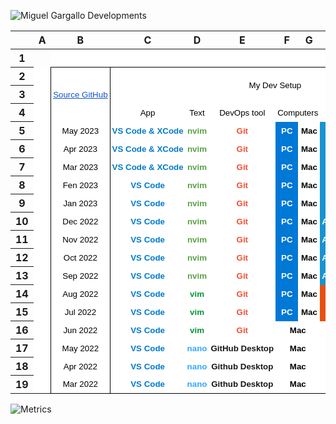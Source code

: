 ![Miguel Gargallo Developments](https://user-images.githubusercontent.com/5947268/235550300-0a9ce972-0cb8-4bc7-b63a-2560c1c329ea.png)
<meta http-equiv="Content-Type" content="text/html; charset=utf-8"><link type="text/css" rel="stylesheet" href="resources/sheet.css" >
<style type="text/css">.ritz .waffle a { color: inherit; }.ritz .waffle .s13{background-color:#0078d6;text-align:center;font-weight:bold;color:#ffffff;font-family:'docs-Montserrat',Arial;font-size:10pt;vertical-align:middle;white-space:nowrap;direction:ltr;padding:2px 3px 2px 3px;}.ritz .waffle .s3{border-right:1px SOLID #000000;background-color:#ffffff;}.ritz .waffle .s27{background-color:#3178c6;text-align:center;font-weight:bold;color:#ffffff;font-family:'docs-Montserrat',Arial;font-size:10pt;vertical-align:middle;white-space:nowrap;direction:ltr;padding:2px 3px 2px 3px;}.ritz .waffle .s17{background-color:#e9500e;text-align:center;font-weight:bold;color:#ffffff;font-family:'docs-Montserrat',Arial;font-size:10pt;vertical-align:middle;white-space:nowrap;direction:ltr;padding:2px 3px 2px 3px;}.ritz .waffle .s29{background-color:#000000;text-align:center;font-weight:bold;color:#ffffff;font-family:'docs-Montserrat',Arial;font-size:10pt;vertical-align:middle;white-space:nowrap;direction:ltr;padding:2px 3px 2px 3px;}.ritz .waffle .s73{border-bottom:1px SOLID #000000;background-color:#e9500e;text-align:center;font-weight:bold;color:#ffffff;font-family:'docs-Montserrat',Arial;font-size:10pt;vertical-align:middle;white-space:nowrap;direction:ltr;padding:2px 3px 2px 3px;}.ritz .waffle .s37{background-color:#ff3e00;text-align:center;font-weight:bold;color:#ffffff;font-family:'docs-Montserrat',Arial;font-size:10pt;vertical-align:bottom;white-space:nowrap;direction:ltr;padding:2px 3px 2px 3px;}.ritz .waffle .s58{background-color:#ffcdd9;text-align:center;font-weight:bold;color:#000000;font-family:'docs-Montserrat',Arial;font-size:10pt;vertical-align:middle;white-space:nowrap;direction:ltr;padding:2px 3px 2px 3px;}.ritz .waffle .s11{background-color:#ffffff;text-align:center;font-weight:bold;color:#57a143;font-family:'docs-Montserrat',Arial;font-size:10pt;vertical-align:middle;white-space:nowrap;direction:ltr;padding:2px 3px 2px 3px;}.ritz .waffle .s8{background-color:#ffffff;text-align:center;color:#000000;font-family:'docs-Montserrat',Arial;font-size:10pt;vertical-align:middle;white-space:nowrap;direction:ltr;padding:2px 3px 2px 3px;}.ritz .waffle .s50{border-right:1px SOLID #000000;background-color:#e66e00;text-align:center;font-weight:bold;color:#ffffff;font-family:'docs-Montserrat',Arial;font-size:10pt;vertical-align:middle;white-space:nowrap;direction:ltr;padding:2px 3px 2px 3px;}.ritz .waffle .s71{border-bottom:1px SOLID #000000;background-color:#ffffff;text-align:center;font-weight:bold;color:#000000;font-family:'docs-Montserrat',Arial;font-size:10pt;vertical-align:middle;white-space:nowrap;direction:ltr;padding:2px 3px 2px 3px;}.ritz .waffle .s59{background-color:#61dafb;text-align:center;font-weight:bold;color:#000000;font-family:'docs-Montserrat',Arial;font-size:10pt;vertical-align:middle;white-space:nowrap;direction:ltr;padding:2px 3px 2px 3px;}.ritz .waffle .s14{background-color:#ffffff;text-align:center;font-weight:bold;color:#000000;font-family:'docs-Montserrat',Arial;font-size:10pt;vertical-align:middle;white-space:nowrap;direction:ltr;padding:2px 3px 2px 3px;}.ritz .waffle .s74{border-bottom:1px SOLID #000000;border-right:1px SOLID #000000;background-color:#269539;text-align:center;font-weight:bold;color:#ffffff;font-family:'docs-Montserrat',Arial;font-size:10pt;vertical-align:middle;white-space:nowrap;direction:ltr;padding:2px 3px 2px 3px;}.ritz .waffle .s84{border-bottom:1px SOLID #000000;background-color:#61dafb;text-align:center;font-weight:bold;color:#000000;font-family:'docs-Montserrat',Arial;font-size:10pt;vertical-align:middle;white-space:nowrap;direction:ltr;padding:2px 3px 2px 3px;}.ritz .waffle .s12{background-color:#ffffff;text-align:center;font-weight:bold;color:#f05032;font-family:'docs-Montserrat',Arial;font-size:10pt;vertical-align:middle;white-space:nowrap;direction:ltr;padding:2px 3px 2px 3px;}.ritz .waffle .s2{border-bottom:1px SOLID #000000;background-color:#ffffff;text-align:center;color:#000000;font-family:'docs-Montserrat',Arial;font-size:10pt;vertical-align:bottom;white-space:nowrap;direction:ltr;padding:2px 3px 2px 3px;}.ritz .waffle .s21{background-color:#f8bf3c;text-align:center;font-weight:bold;color:#e45b2a;font-family:'docs-Montserrat',Arial;font-size:10pt;vertical-align:middle;white-space:nowrap;direction:ltr;padding:2px 3px 2px 3px;}.ritz .waffle .s48{border-right:1px SOLID #000000;background-color:#ffffff;text-align:center;font-weight:bold;color:#e66e00;font-family:'docs-Montserrat',Arial;font-size:10pt;vertical-align:middle;white-space:nowrap;direction:ltr;padding:2px 3px 2px 3px;}.ritz .waffle .s76{border-bottom:1px SOLID #000000;background-color:#f8bf3c;text-align:center;font-weight:bold;color:#e45b2a;font-family:'docs-Montserrat',Arial;font-size:10pt;vertical-align:middle;white-space:nowrap;direction:ltr;padding:2px 3px 2px 3px;}.ritz .waffle .s24{background-color:#cf1212;text-align:center;font-weight:bold;color:#ffffff;font-family:'docs-Montserrat',Arial;font-size:10pt;vertical-align:middle;white-space:nowrap;direction:ltr;padding:2px 3px 2px 3px;}.ritz .waffle .s28{border-right:1px SOLID #000000;background-color:#38b2ac;text-align:center;font-weight:bold;color:#ffffff;font-family:'docs-Montserrat',Arial;font-size:10pt;vertical-align:middle;white-space:nowrap;direction:ltr;padding:2px 3px 2px 3px;}.ritz .waffle .s55{background-color:#f335b0;text-align:center;font-weight:bold;color:#ffffff;font-family:'docs-Montserrat',Arial;font-size:10pt;vertical-align:middle;white-space:nowrap;direction:ltr;padding:2px 3px 2px 3px;}.ritz .waffle .s54{background-color:#a82ffe;text-align:center;font-weight:bold;color:#ffffff;font-family:'docs-Montserrat',Arial;font-size:10pt;vertical-align:middle;white-space:nowrap;direction:ltr;padding:2px 3px 2px 3px;}.ritz .waffle .s16{border-right:1px SOLID #000000;background-color:#ffffff;text-align:center;font-weight:bold;color:#000000;font-family:'docs-Montserrat',Arial;font-size:10pt;vertical-align:middle;white-space:nowrap;direction:ltr;padding:2px 3px 2px 3px;}.ritz .waffle .s79{border-bottom:1px SOLID #000000;background-color:#cf1212;text-align:center;font-weight:bold;color:#ffffff;font-family:'docs-Montserrat',Arial;font-size:10pt;vertical-align:middle;white-space:nowrap;direction:ltr;padding:2px 3px 2px 3px;}.ritz .waffle .s44{background-color:#24c1d4;text-align:center;font-weight:bold;color:#fce5cd;font-family:'docs-Montserrat',Arial;font-size:10pt;vertical-align:middle;white-space:nowrap;direction:ltr;padding:2px 3px 2px 3px;}.ritz .waffle .s56{background-color:#ffffff;text-align:center;font-weight:bold;color:#019733;font-family:'docs-Montserrat',Arial;font-size:10pt;vertical-align:middle;white-space:nowrap;direction:ltr;padding:2px 3px 2px 3px;}.ritz .waffle .s52{background-color:#202530;text-align:center;font-weight:bold;color:#ffffff;font-family:'docs-Montserrat',Arial;font-size:10pt;vertical-align:middle;white-space:nowrap;direction:ltr;padding:2px 3px 2px 3px;}.ritz .waffle .s35{background-color:#000000;text-align:center;font-weight:bold;color:#b694f9;font-family:'docs-Montserrat',Arial;font-size:10pt;vertical-align:middle;white-space:nowrap;direction:ltr;padding:2px 3px 2px 3px;}.ritz .waffle .s30{background-color:#ff3e00;text-align:center;font-weight:bold;color:#ffffff;font-family:'docs-Montserrat',Arial;font-size:10pt;vertical-align:middle;white-space:nowrap;direction:ltr;padding:2px 3px 2px 3px;}.ritz .waffle .s88{border-bottom:1px SOLID #000000;background-color:#ff9900;text-align:center;font-weight:bold;color:#232f3e;font-family:'docs-Montserrat',Arial;font-size:10pt;vertical-align:middle;white-space:nowrap;direction:ltr;padding:2px 3px 2px 3px;}.ritz .waffle .s43{background-color:#ff9900;text-align:center;font-weight:bold;color:#232f3e;font-family:'docs-Montserrat',Arial;font-size:10pt;vertical-align:middle;white-space:nowrap;direction:ltr;padding:2px 3px 2px 3px;}.ritz .waffle .s68{border-bottom:1px SOLID #000000;background-color:#ffffff;text-align:center;font-weight:bold;color:#007acc;font-family:'docs-Montserrat',Arial;font-size:10pt;vertical-align:middle;white-space:nowrap;direction:ltr;padding:2px 3px 2px 3px;}.ritz .waffle .s10{background-color:#ffffff;text-align:center;font-weight:bold;color:#007acc;font-family:'docs-Montserrat',Arial;font-size:10pt;vertical-align:middle;white-space:nowrap;direction:ltr;padding:2px 3px 2px 3px;}.ritz .waffle .s31{background-color:#00add8;text-align:center;font-weight:bold;color:#ffffff;font-family:'docs-Montserrat',Arial;font-size:10pt;vertical-align:middle;white-space:nowrap;direction:ltr;padding:2px 3px 2px 3px;}.ritz .waffle .s20{background-color:#f7f7f7;text-align:center;font-weight:bold;color:#000000;font-family:'docs-Montserrat',Arial;font-size:10pt;vertical-align:middle;white-space:nowrap;direction:ltr;padding:2px 3px 2px 3px;}.ritz .waffle .s78{border-bottom:1px SOLID #000000;border-right:1px SOLID #000000;background-color:#3776ab;text-align:center;font-weight:bold;color:#ffffff;font-family:'docs-Montserrat',Arial;font-size:10pt;vertical-align:middle;white-space:nowrap;direction:ltr;padding:2px 3px 2px 3px;}.ritz .waffle .s4{border-right:1px SOLID #000000;background-color:#ffffff;text-align:center;text-decoration:underline;-webkit-text-decoration-skip:none;text-decoration-skip-ink:none;color:#1155cc;font-family:'Arial';font-size:10pt;vertical-align:middle;white-space:nowrap;direction:ltr;padding:2px 3px 2px 3px;}.ritz .waffle .s39{background-color:#3776ab;text-align:center;font-weight:bold;color:#ffffff;font-family:'docs-Montserrat',Arial;font-size:10pt;vertical-align:middle;white-space:nowrap;direction:ltr;padding:2px 3px 2px 3px;}.ritz .waffle .s22{background-color:#ffffff;text-align:center;font-weight:bold;color:#e8710a;font-family:'docs-Montserrat',Arial;font-size:10pt;vertical-align:middle;white-space:nowrap;direction:ltr;padding:2px 3px 2px 3px;}.ritz .waffle .s0{border-bottom:1px SOLID #000000;background-color:#ffffff;}.ritz .waffle .s77{border-bottom:1px SOLID #000000;background-color:#ffffff;text-align:center;font-weight:bold;color:#e8710a;font-family:'docs-Montserrat',Arial;font-size:10pt;vertical-align:middle;white-space:nowrap;direction:ltr;padding:2px 3px 2px 3px;}.ritz .waffle .s53{background-color:#fff4dc;text-align:center;font-weight:bold;color:#000000;font-family:'docs-Montserrat',Arial;font-size:10pt;vertical-align:middle;white-space:nowrap;direction:ltr;padding:2px 3px 2px 3px;}.ritz .waffle .s19{background-color:#000000;text-align:center;font-weight:bold;color:#f7f7f7;font-family:'docs-Montserrat',Arial;font-size:10pt;vertical-align:middle;white-space:nowrap;direction:ltr;padding:2px 3px 2px 3px;}.ritz .waffle .s69{border-bottom:1px SOLID #000000;background-color:#ffffff;text-align:center;font-weight:bold;color:#33a8ff;font-family:'docs-Montserrat',Arial;font-size:10pt;vertical-align:middle;white-space:nowrap;direction:ltr;padding:2px 3px 2px 3px;}.ritz .waffle .s1{border-bottom:1px SOLID #000000;background-color:#ffffff;text-align:center;color:#000000;font-family:'docs-Montserrat',Arial;font-size:10pt;vertical-align:middle;white-space:nowrap;direction:ltr;padding:2px 3px 2px 3px;}.ritz .waffle .s75{border-bottom:1px SOLID #000000;background-color:#000000;text-align:center;font-weight:bold;color:#f7f7f7;font-family:'docs-Montserrat',Arial;font-size:10pt;vertical-align:middle;white-space:nowrap;direction:ltr;padding:2px 3px 2px 3px;}.ritz .waffle .s15{background-color:#1793d1;text-align:center;font-weight:bold;color:#ffffff;font-family:'docs-Montserrat',Arial;font-size:10pt;vertical-align:middle;white-space:nowrap;direction:ltr;padding:2px 3px 2px 3px;}.ritz .waffle .s23{border-right:1px SOLID #000000;background-color:#3776ab;text-align:center;font-weight:bold;color:#ffffff;font-family:'docs-Montserrat',Arial;font-size:10pt;vertical-align:middle;white-space:nowrap;direction:ltr;padding:2px 3px 2px 3px;}.ritz .waffle .s82{border-bottom:1px SOLID #000000;background-color:#885630;text-align:center;font-weight:bold;color:#ffffff;font-family:'docs-Montserrat',Arial;font-size:10pt;vertical-align:middle;white-space:nowrap;direction:ltr;padding:2px 3px 2px 3px;}.ritz .waffle .s25{background-color:#9333ea;text-align:center;font-weight:bold;color:#ffffff;font-family:'docs-Montserrat',Arial;font-size:10pt;vertical-align:middle;white-space:nowrap;direction:ltr;padding:2px 3px 2px 3px;}.ritz .waffle .s80{border-bottom:1px SOLID #000000;background-color:#f7df1e;text-align:center;font-weight:bold;color:#000000;font-family:'docs-Montserrat',Arial;font-size:10pt;vertical-align:middle;white-space:nowrap;direction:ltr;padding:2px 3px 2px 3px;}.ritz .waffle .s85{border-bottom:1px SOLID #000000;background-color:#777bb4;text-align:center;font-weight:bold;color:#ffffff;font-family:'docs-Montserrat',Arial;font-size:10pt;vertical-align:middle;white-space:nowrap;direction:ltr;padding:2px 3px 2px 3px;}.ritz .waffle .s66{background-color:#4479a1;text-align:center;font-weight:bold;color:#ffffff;font-family:'docs-Montserrat',Arial;font-size:10pt;vertical-align:middle;white-space:nowrap;direction:ltr;padding:2px 3px 2px 3px;}.ritz .waffle .s40{background-color:#f7df1e;text-align:center;font-weight:bold;color:#000000;font-family:'docs-Montserrat',Arial;font-size:10pt;vertical-align:middle;white-space:nowrap;direction:ltr;padding:2px 3px 2px 3px;}.ritz .waffle .s63{background-color:#885630;text-align:center;font-weight:bold;color:#ffffff;font-family:'docs-Montserrat',Arial;font-size:10pt;vertical-align:middle;white-space:nowrap;direction:ltr;padding:2px 3px 2px 3px;}.ritz .waffle .s46{background-color:#dba383;text-align:center;font-weight:bold;color:#ffffff;font-family:'docs-Montserrat',Arial;font-size:10pt;vertical-align:middle;white-space:nowrap;direction:ltr;padding:2px 3px 2px 3px;}.ritz .waffle .s65{background-color:#777bb4;text-align:center;font-weight:bold;color:#ffffff;font-family:'docs-Montserrat',Arial;font-size:10pt;vertical-align:middle;white-space:nowrap;direction:ltr;padding:2px 3px 2px 3px;}.ritz .waffle .s5{border-right:1px SOLID #000000;background-color:#ffffff;text-align:center;color:#000000;font-family:'docs-Montserrat',Arial;font-size:10pt;vertical-align:middle;white-space:nowrap;direction:ltr;padding:2px 3px 2px 3px;}.ritz .waffle .s62{background-color:#e34f26;text-align:center;font-weight:bold;color:#ffffff;font-family:'docs-Montserrat',Arial;font-size:10pt;vertical-align:middle;white-space:nowrap;direction:ltr;padding:2px 3px 2px 3px;}.ritz .waffle .s38{border-right:1px SOLID #000000;background-color:#d22128;text-align:center;font-weight:bold;color:#ffffff;font-family:'docs-Montserrat',Arial;font-size:10pt;vertical-align:middle;white-space:nowrap;direction:ltr;padding:2px 3px 2px 3px;}.ritz .waffle .s64{background-color:#f3f3f3;text-align:center;font-weight:bold;color:#000000;font-family:'docs-Montserrat',Arial;font-size:10pt;vertical-align:middle;white-space:nowrap;direction:ltr;padding:2px 3px 2px 3px;}.ritz .waffle .s83{border-bottom:1px SOLID #000000;background-color:#f3f3f3;text-align:center;font-weight:bold;color:#000000;font-family:'docs-Montserrat',Arial;font-size:10pt;vertical-align:middle;white-space:nowrap;direction:ltr;padding:2px 3px 2px 3px;}.ritz .waffle .s61{background-color:#ffffff;text-align:center;font-weight:bold;color:#181717;font-family:'docs-Montserrat',Arial;font-size:10pt;vertical-align:middle;white-space:nowrap;direction:ltr;padding:2px 3px 2px 3px;}.ritz .waffle .s70{border-bottom:1px SOLID #000000;background-color:#ffffff;text-align:center;font-weight:bold;color:#181717;font-family:'docs-Montserrat',Arial;font-size:10pt;vertical-align:middle;white-space:nowrap;direction:ltr;padding:2px 3px 2px 3px;}.ritz .waffle .s72{border-bottom:1px SOLID #000000;border-right:1px SOLID #000000;background-color:#ffffff;text-align:center;font-weight:bold;color:#000000;font-family:'docs-Montserrat',Arial;font-size:10pt;vertical-align:middle;white-space:nowrap;direction:ltr;padding:2px 3px 2px 3px;}.ritz .waffle .s89{border-bottom:1px SOLID #000000;border-right:1px SOLID #000000;background-color:#ffffff;text-align:center;font-weight:bold;color:#2596be;font-family:'docs-Montserrat',Arial;font-size:10pt;vertical-align:middle;white-space:nowrap;direction:ltr;padding:2px 3px 2px 3px;}.ritz .waffle .s6{border-bottom:1px SOLID #000000;border-right:1px SOLID #000000;background-color:#ffffff;text-align:center;color:#000000;font-family:'docs-Montserrat',Arial;font-size:10pt;vertical-align:middle;white-space:nowrap;direction:ltr;padding:2px 3px 2px 3px;}.ritz .waffle .s9{border-right:1px SOLID #000000;background-color:#ffffff;text-align:left;color:#000000;font-family:'docs-Montserrat',Arial;font-size:10pt;vertical-align:bottom;white-space:nowrap;direction:ltr;padding:2px 3px 2px 3px;}.ritz .waffle .s36{background-color:#000000;text-align:center;font-weight:bold;color:#ffffff;font-family:'docs-Montserrat',Arial;font-size:10pt;vertical-align:bottom;white-space:nowrap;direction:ltr;padding:2px 3px 2px 3px;}.ritz .waffle .s49{border-right:1px SOLID #000000;background-color:#ffffff;text-align:center;font-weight:bold;color:#1572b6;font-family:'docs-Montserrat',Arial;font-size:10pt;vertical-align:middle;white-space:nowrap;direction:ltr;padding:2px 3px 2px 3px;}.ritz .waffle .s18{border-right:1px SOLID #000000;background-color:#2496ed;text-align:center;font-weight:bold;color:#ffffff;font-family:'docs-Montserrat',Arial;font-size:10pt;vertical-align:middle;white-space:nowrap;direction:ltr;padding:2px 3px 2px 3px;}.ritz .waffle .s45{background-color:#646cff;text-align:center;font-weight:bold;color:#ffffff;font-family:'docs-Montserrat',Arial;font-size:10pt;vertical-align:middle;white-space:nowrap;direction:ltr;padding:2px 3px 2px 3px;}.ritz .waffle .s57{border-right:1px SOLID #000000;background-color:#269539;text-align:center;font-weight:bold;color:#ffffff;font-family:'docs-Montserrat',Arial;font-size:10pt;vertical-align:middle;white-space:nowrap;direction:ltr;padding:2px 3px 2px 3px;}.ritz .waffle .s7{border-right:1px SOLID #000000;background-color:#ffffff;text-align:center;color:#000000;font-family:'docs-Montserrat',Arial;font-size:10pt;vertical-align:bottom;white-space:nowrap;direction:ltr;padding:2px 3px 2px 3px;}.ritz .waffle .s86{border-bottom:1px SOLID #000000;background-color:#ffffff;text-align:center;font-weight:bold;color:#1572b6;font-family:'docs-Montserrat',Arial;font-size:10pt;vertical-align:middle;white-space:nowrap;direction:ltr;padding:2px 3px 2px 3px;}.ritz .waffle .s87{border-bottom:1px SOLID #000000;background-color:#003545;text-align:center;font-weight:bold;color:#ffffff;font-family:'docs-Montserrat',Arial;font-size:10pt;vertical-align:middle;white-space:nowrap;direction:ltr;padding:2px 3px 2px 3px;}.ritz .waffle .s26{background-color:#41b883;text-align:center;font-weight:bold;color:#ffffff;font-family:'docs-Montserrat',Arial;font-size:10pt;vertical-align:bottom;white-space:nowrap;direction:ltr;padding:2px 3px 2px 3px;}.ritz .waffle .s32{background-color:#38b2ac;text-align:center;font-weight:bold;color:#ffffff;font-family:'docs-Montserrat',Arial;font-size:10pt;vertical-align:middle;white-space:nowrap;direction:ltr;padding:2px 3px 2px 3px;}.ritz .waffle .s81{border-bottom:1px SOLID #000000;border-right:1px SOLID #000000;background-color:#ffffff;text-align:center;font-weight:bold;color:#1572b6;font-family:'docs-Montserrat',Arial;font-size:10pt;vertical-align:middle;white-space:nowrap;direction:ltr;padding:2px 3px 2px 3px;}.ritz .waffle .s67{background-color:#003545;text-align:center;font-weight:bold;color:#ffffff;font-family:'docs-Montserrat',Arial;font-size:10pt;vertical-align:middle;white-space:nowrap;direction:ltr;padding:2px 3px 2px 3px;}.ritz .waffle .s34{background-color:#d5f3fe;text-align:center;font-weight:bold;color:#000000;font-family:'docs-Montserrat',Arial;font-size:10pt;vertical-align:middle;white-space:nowrap;direction:ltr;padding:2px 3px 2px 3px;}.ritz .waffle .s47{background-color:#ffffff;text-align:center;font-weight:bold;color:#1572b6;font-family:'docs-Montserrat',Arial;font-size:10pt;vertical-align:middle;white-space:nowrap;direction:ltr;padding:2px 3px 2px 3px;}.ritz .waffle .s51{background-color:#336791;text-align:center;font-weight:bold;color:#ffffff;font-family:'docs-Montserrat',Arial;font-size:10pt;vertical-align:middle;white-space:nowrap;direction:ltr;padding:2px 3px 2px 3px;}.ritz .waffle .s33{background-color:#003b57;text-align:center;font-weight:bold;color:#ffffff;font-family:'docs-Montserrat',Arial;font-size:10pt;vertical-align:middle;white-space:nowrap;direction:ltr;padding:2px 3px 2px 3px;}.ritz .waffle .s60{background-color:#ffffff;text-align:center;font-weight:bold;color:#33a8ff;font-family:'docs-Montserrat',Arial;font-size:10pt;vertical-align:middle;white-space:nowrap;direction:ltr;padding:2px 3px 2px 3px;}.ritz .waffle .s41{background-color:#dea584;text-align:center;font-weight:bold;color:#000000;font-family:'docs-Montserrat',Arial;font-size:10pt;vertical-align:middle;white-space:nowrap;direction:ltr;padding:2px 3px 2px 3px;}.ritz .waffle .s42{background-color:#ffd966;text-align:center;font-weight:bold;color:#000000;font-family:'docs-Montserrat',Arial;font-size:10pt;vertical-align:middle;white-space:nowrap;direction:ltr;padding:2px 3px 2px 3px;}</style><div class="ritz grid-container" dir="ltr"><table class="waffle" cellspacing="0" cellpadding="0"><thead><tr><th class="row-header freezebar-origin-ltr"></th><th id="0C0" style="width:74px;" class="column-headers-background">A</th><th id="0C1" style="width:78px;" class="column-headers-background">B</th><th id="0C2" style="width:127px;" class="column-headers-background">C</th><th id="0C3" style="width:42px;" class="column-headers-background">D</th><th id="0C4" style="width:119px;" class="column-headers-background">E</th><th id="0C5" style="width:82px;" class="column-headers-background">F</th><th id="0C6" style="width:36px;" class="column-headers-background">G</th><th id="0C7" style="width:138px;" class="column-headers-background">H</th><th id="0C8" style="width:73px;" class="column-headers-background">I</th><th id="0C9" style="width:57px;" class="column-headers-background">J</th><th id="0C10" style="width:193px;" class="column-headers-background">K</th><th id="0C11" style="width:60px;" class="column-headers-background">L</th><th id="0C12" style="width:402px;" class="column-headers-background">M</th><th id="0C13" style="width:139px;" class="column-headers-background">N</th><th id="0C14" style="width:61px;" class="column-headers-background">O</th><th id="0C15" style="width:61px;" class="column-headers-background">P</th><th id="0C16" style="width:84px;" class="column-headers-background">Q</th><th id="0C17" style="width:142px;" class="column-headers-background">R</th><th id="0C18" style="width:100px;" class="column-headers-background">S</th><th id="0C19" style="width:75px;" class="column-headers-background">T</th><th id="0C20" style="width:69px;" class="column-headers-background">U</th><th id="0C21" style="width:109px;" class="column-headers-background">V</th><th id="0C22" style="width:56px;" class="column-headers-background">W</th><th id="0C23" style="width:75px;" class="column-headers-background">X</th><th id="0C24" style="width:23px;" class="column-headers-background">Y</th><th id="0C25" style="width:93px;" class="column-headers-background">Z</th><th id="0C26" style="width:34px;" class="column-headers-background">AA</th><th id="0C27" style="width:78px;" class="column-headers-background">AB</th><th id="0C28" style="width:51px;" class="column-headers-background">AC</th><th id="0C29" style="width:39px;" class="column-headers-background">AD</th><th id="0C30" style="width:103px;" class="column-headers-background">AE</th><th id="0C31" style="width:50px;" class="column-headers-background">AF</th><th id="0C32" style="width:50px;" class="column-headers-background">AG</th><th id="0C33" style="width:109px;" class="column-headers-background">AH</th><th id="0C34" style="width:42px;" class="column-headers-background">AI</th><th id="0C35" style="width:35px;" class="column-headers-background">AJ</th><th id="0C36" style="width:75px;" class="column-headers-background">AK</th><th id="0C37" style="width:24px;" class="column-headers-background">AL</th><th id="0C38" style="width:37px;" class="column-headers-background">AM</th><th id="0C39" style="width:26px;" class="column-headers-background">AN</th><th id="0C40" style="width:93px;" class="column-headers-background">AO</th><th id="0C41" style="width:111px;" class="column-headers-background">AP</th><th id="0C42" style="width:101px;" class="column-headers-background">AQ</th><th id="0C43" style="width:50px;" class="column-headers-background">AR</th><th id="0C44" style="width:151px;" class="column-headers-background">AS</th></tr></thead><tbody><tr style="height: 20px"><th id="0R0" style="height: 20px;" class="row-headers-background"><div class="row-header-wrapper" style="line-height: 20px">1</div></th><td></td><td class="s0"></td><td class="s1" dir="ltr"></td><td class="s1" dir="ltr"></td><td class="s1" dir="ltr"></td><td class="s1" dir="ltr"></td><td class="s1" dir="ltr"></td><td class="s1" dir="ltr"></td><td class="s1" dir="ltr"></td><td class="s1" dir="ltr"></td><td class="s0"></td><td class="s0"></td><td class="s2" dir="ltr"></td><td class="s2" dir="ltr"></td><td class="s2" dir="ltr"></td><td class="s2" dir="ltr"></td><td class="s2" dir="ltr"></td><td class="s2" dir="ltr"></td><td class="s2" dir="ltr"></td><td class="s2" dir="ltr"></td><td class="s2" dir="ltr"></td><td class="s2" dir="ltr"></td><td class="s2" dir="ltr"></td><td class="s2" dir="ltr"></td><td class="s2" dir="ltr"></td><td class="s2" dir="ltr"></td><td class="s2" dir="ltr"></td><td class="s0"></td><td class="s0"></td><td class="s0"></td><td class="s0"></td><td class="s0"></td><td class="s0"></td><td class="s0"></td><td class="s0"></td><td class="s0"></td><td class="s0"></td><td class="s0"></td><td class="s0"></td><td class="s0"></td><td class="s0"></td><td class="s0"></td><td class="s0"></td><td class="s0"></td><td class="s0"></td></tr><tr style="height: 20px"><th id="0R1" style="height: 20px;" class="row-headers-background"><div class="row-header-wrapper" style="line-height: 20px">2</div></th><td class="s3"></td><td class="s4" dir="ltr" rowspan="3"><a target="_blank" href="https://github.com/miguelgargallo">Source GitHub</a></td><td class="s5" dir="ltr" colspan="8" rowspan="2">My Dev Setup</td><td class="s6" dir="ltr" colspan="35">Cloud Setup Infraestructure</td></tr><tr style="height: 20px"><th id="0R2" style="height: 20px;" class="row-headers-background"><div class="row-header-wrapper" style="line-height: 20px">3</div></th><td class="s7" dir="ltr"></td><td class="s5" dir="ltr" colspan="2">Servers Specs</td><td class="s5" dir="ltr" colspan="8">Artificial Intelligence, Machine Learning and Deep Learning</td><td class="s5" dir="ltr" colspan="7">Frontend</td><td class="s5" dir="ltr" colspan="18">Backend</td></tr><tr style="height: 20px"><th id="0R3" style="height: 20px;" class="row-headers-background"><div class="row-header-wrapper" style="line-height: 20px">4</div></th><td class="s7" dir="ltr"></td><td class="s8" dir="ltr">App</td><td class="s8" dir="ltr">Text</td><td class="s8" dir="ltr">DevOps tool</td><td class="s8" dir="ltr" colspan="2">Computers</td><td class="s5" dir="ltr" colspan="3">Computer OS</td><td class="s8" dir="ltr">Server OS</td><td class="s5" dir="ltr">Service</td><td class="s8" dir="ltr" colspan="4">Models</td><td class="s8" dir="ltr">Platform</td><td class="s8" dir="ltr" colspan="2">Software</td><td class="s5" dir="ltr">Language</td><td class="s8" dir="ltr">Repos</td><td class="s8" dir="ltr">Framework</td><td class="s8" dir="ltr"></td><td class="s8" dir="ltr" colspan="2">Language</td><td class="s5" dir="ltr" colspan="2">Style</td><td class="s8" dir="ltr" colspan="3">Repos</td><td class="s8" dir="ltr" colspan="3">Server</td><td class="s8" dir="ltr" colspan="3">Framework</td><td class="s8" dir="ltr" colspan="4">Language</td><td class="s8" dir="ltr">Style</td><td class="s8" dir="ltr">Database</td><td class="s8" dir="ltr">DB Lens</td><td class="s8" dir="ltr">Server</td><td class="s5" dir="ltr">Other DevOps tool</td></tr><tr style="height: 20px"><th id="0R4" style="height: 20px;" class="row-headers-background"><div class="row-header-wrapper" style="line-height: 20px">5</div></th><td class="s9" dir="ltr"></td><td class="s5" dir="ltr">May 2023</td><td class="s10" dir="ltr">VS Code &amp; XCode</td><td class="s11" dir="ltr">nvim</td><td class="s12" dir="ltr">Git</td><td class="s13" dir="ltr">PC</td><td class="s14" dir="ltr">Mac</td><td class="s15" dir="ltr" colspan="2">Windows</td><td class="s16" dir="ltr">macOS</td><td class="s17" dir="ltr">Ubuntu 22.04.1 LTS</td><td class="s18" dir="ltr">Docker</td><td class="s19" dir="ltr">GPT-4 + API</td><td class="s14" dir="ltr">Stable Diffusion 2.1</td><td class="s20" dir="ltr">Vicuna</td><td class="s20" dir="ltr">Pylar AI</td><td class="s21" dir="ltr">Tensorflow</td><td class="s22" dir="ltr" colspan="2">Google Colab</td><td class="s23" dir="ltr">Python</td><td class="s24" dir="ltr">npm</td><td class="s25" dir="ltr">Astro 2.2.3</td><td class="s26">NuxtJS</td><td class="s27" dir="ltr" colspan="2">TS</td><td class="s28" dir="ltr" colspan="2">TailwindCSS</td><td class="s24" dir="ltr" colspan="3">npm</td><td class="s29" dir="ltr" colspan="3">Vercel</td><td class="s30" dir="ltr" colspan="3">Svelte</td><td class="s27" dir="ltr" colspan="3">TS</td><td class="s31" dir="ltr">Go</td><td class="s32" dir="ltr">TailwindCSS</td><td class="s33" dir="ltr">SQLite</td><td class="s14" dir="ltr">PocketBase</td><td class="s34" dir="ltr">Pencil</td><td class="s35" dir="ltr">Pencil Edge</td></tr><tr style="height: 20px"><th id="0R5" style="height: 20px;" class="row-headers-background"><div class="row-header-wrapper" style="line-height: 20px">6</div></th><td class="s9" dir="ltr"></td><td class="s5" dir="ltr">Apr 2023</td><td class="s10" dir="ltr">VS Code &amp; XCode</td><td class="s11" dir="ltr">nvim</td><td class="s12" dir="ltr">Git</td><td class="s13" dir="ltr">PC</td><td class="s14" dir="ltr">Mac</td><td class="s15" dir="ltr" colspan="2">Windows</td><td class="s16" dir="ltr">macOS</td><td class="s17" dir="ltr">Ubuntu 22.04.1 LTS</td><td class="s18" dir="ltr">Docker</td><td class="s19" dir="ltr">GPT-4 + API</td><td class="s14" dir="ltr">Stable Diffusion 2.1</td><td class="s20" dir="ltr">LlaMa</td><td class="s20" dir="ltr">Pylar AI</td><td class="s21" dir="ltr">Tensorflow</td><td class="s22" dir="ltr" colspan="2">Google Colab</td><td class="s23" dir="ltr">Python</td><td class="s24" dir="ltr">npm</td><td class="s36">NextJS</td><td class="s37">Svelte</td><td class="s27" dir="ltr" colspan="2">TS</td><td class="s28" dir="ltr" colspan="2">TailwindCSS</td><td class="s24" dir="ltr" colspan="3">npm</td><td class="s29" dir="ltr" colspan="3">Vercel</td><td class="s30" dir="ltr" colspan="3">Svelte</td><td class="s27" dir="ltr" colspan="3">TS</td><td class="s31" dir="ltr">Go</td><td class="s32" dir="ltr">TailwindCSS</td><td class="s33" dir="ltr">SQLite</td><td class="s14" dir="ltr">PocketBase</td><td class="s34" dir="ltr">Pencil</td><td class="s35" dir="ltr">Pencil Edge</td></tr><tr style="height: 20px"><th id="0R6" style="height: 20px;" class="row-headers-background"><div class="row-header-wrapper" style="line-height: 20px">7</div></th><td class="s9" dir="ltr"></td><td class="s5" dir="ltr">Mar 2023</td><td class="s10" dir="ltr">VS Code &amp; XCode</td><td class="s11" dir="ltr">nvim</td><td class="s12" dir="ltr">Git</td><td class="s13" dir="ltr">PC</td><td class="s14" dir="ltr">Mac</td><td class="s15" dir="ltr" colspan="2">Windows</td><td class="s16" dir="ltr">macOS</td><td class="s17" dir="ltr">Ubuntu 22.04.1 LTS</td><td class="s18" dir="ltr">Docker</td><td class="s19" dir="ltr">GPT-4 + API</td><td class="s14" dir="ltr">Stable Diffusion 2.1</td><td class="s20" dir="ltr" colspan="2">Pylar AI</td><td class="s21" dir="ltr">Tensorflow</td><td class="s22" dir="ltr" colspan="2">Google Colab</td><td class="s23" dir="ltr">Python</td><td class="s24" dir="ltr">npm</td><td class="s36">NextJS</td><td class="s37">Svelte</td><td class="s27" dir="ltr" colspan="2">TS</td><td class="s28" dir="ltr" colspan="2">TailwindCSS</td><td class="s24" dir="ltr" colspan="3">npm</td><td class="s29" dir="ltr" colspan="3">Vercel</td><td class="s30" dir="ltr" colspan="3">Svelte</td><td class="s27" dir="ltr" colspan="3">TS</td><td class="s31" dir="ltr">Go</td><td class="s32" dir="ltr">TailwindCSS</td><td class="s33" dir="ltr">SQLite</td><td class="s14" dir="ltr">PocketBase</td><td class="s34" dir="ltr">Pencil</td><td class="s35" dir="ltr">Pencil Edge</td></tr><tr style="height: 20px"><th id="0R7" style="height: 20px;" class="row-headers-background"><div class="row-header-wrapper" style="line-height: 20px">8</div></th><td class="s9" dir="ltr"></td><td class="s5" dir="ltr">Fen 2023</td><td class="s10" dir="ltr">VS Code</td><td class="s11" dir="ltr">nvim</td><td class="s12" dir="ltr">Git</td><td class="s13" dir="ltr">PC</td><td class="s14" dir="ltr">Mac</td><td class="s15" dir="ltr" colspan="2">Arch Linux</td><td class="s16" dir="ltr">macOS</td><td class="s15" dir="ltr">Arch Linux</td><td class="s38" dir="ltr">Apache</td><td class="s19" dir="ltr">GPT-3</td><td class="s14" dir="ltr">Stable Diffusion 2.1</td><td class="s20" dir="ltr" colspan="2">Pylar AI</td><td class="s21" dir="ltr">Tensorflow</td><td class="s39" dir="ltr">Jupyter (Notebook)</td><td class="s22" dir="ltr">Google Colab</td><td class="s23" dir="ltr">Python</td><td class="s24" dir="ltr">npm</td><td class="s25" dir="ltr" colspan="2">Astro 2.0</td><td class="s40" dir="ltr" colspan="2">JS</td><td class="s28" dir="ltr" colspan="2">TailwindCSS</td><td class="s41" dir="ltr">Cargo</td><td class="s42" dir="ltr">Crates</td><td class="s24" dir="ltr">npm</td><td class="s43" dir="ltr">AWS</td><td class="s29" dir="ltr">Vercel</td><td class="s34" dir="ltr">Pencil</td><td class="s30" dir="ltr">Svelte</td><td class="s44" dir="ltr">Tauri</td><td class="s45" dir="ltr">Vite</td><td class="s46" dir="ltr">Rust</td><td class="s27" dir="ltr">TS</td><td class="s40" dir="ltr">JS</td><td class="s31" dir="ltr">Go</td><td class="s47" dir="ltr">CSS</td><td class="s33" dir="ltr">SQLite</td><td class="s14" dir="ltr">PocketBase</td><td class="s43" dir="ltr">AWS</td><td class="s48" dir="ltr">RustScan</td></tr><tr style="height: 20px"><th id="0R8" style="height: 20px;" class="row-headers-background"><div class="row-header-wrapper" style="line-height: 20px">9</div></th><td class="s9" dir="ltr"></td><td class="s5" dir="ltr">Jan 2023</td><td class="s10" dir="ltr">VS Code</td><td class="s11" dir="ltr">nvim</td><td class="s12" dir="ltr">Git</td><td class="s13" dir="ltr">PC</td><td class="s14" dir="ltr">Mac</td><td class="s15" dir="ltr" colspan="2">Arch Linux</td><td class="s16" dir="ltr">macOS</td><td class="s15" dir="ltr">Arch Linux</td><td class="s38" dir="ltr">Apache</td><td class="s19" dir="ltr">GPT-3</td><td class="s14" dir="ltr">Stable Diffusion 2.1</td><td class="s20" dir="ltr" colspan="2">Pylar AI</td><td class="s21" dir="ltr">Tensorflow</td><td class="s39" dir="ltr">Jupyter (Notebook)</td><td class="s22" dir="ltr">Google Colab</td><td class="s23" dir="ltr">Python</td><td class="s24" dir="ltr">npm</td><td class="s25" dir="ltr" colspan="2">Astro</td><td class="s27" dir="ltr">TS</td><td class="s40" dir="ltr">JS</td><td class="s49" dir="ltr" colspan="2">CSS</td><td class="s41" dir="ltr">Cargo</td><td class="s42" dir="ltr">Crates</td><td class="s24" dir="ltr">npm</td><td class="s43" dir="ltr" colspan="2">AWS</td><td class="s34" dir="ltr">Pencil</td><td class="s30" dir="ltr">Svelte</td><td class="s44" dir="ltr">Tauri</td><td class="s45" dir="ltr">Vite</td><td class="s46" dir="ltr">Rust</td><td class="s27" dir="ltr">TS</td><td class="s40" dir="ltr">JS</td><td class="s31" dir="ltr">Go</td><td class="s47" dir="ltr">CSS</td><td class="s33" dir="ltr">SQLite</td><td class="s14" dir="ltr">PocketBase</td><td class="s43" dir="ltr">AWS</td><td class="s48" dir="ltr">RustScan</td></tr><tr style="height: 20px"><th id="0R9" style="height: 20px;" class="row-headers-background"><div class="row-header-wrapper" style="line-height: 20px">10</div></th><td class="s9" dir="ltr"></td><td class="s5" dir="ltr">Dec 2022</td><td class="s10" dir="ltr">VS Code</td><td class="s11" dir="ltr">nvim</td><td class="s12" dir="ltr">Git</td><td class="s13" dir="ltr">PC</td><td class="s14" dir="ltr">Mac</td><td class="s15" dir="ltr">Arch Linux</td><td class="s15" dir="ltr">Windows</td><td class="s16" dir="ltr">macOS</td><td class="s15" dir="ltr">Arch Linux</td><td class="s38" dir="ltr">Apache</td><td class="s14" dir="ltr" colspan="4">Stable Diffusion 2.1</td><td class="s21" dir="ltr">Tensorflow</td><td class="s39" dir="ltr">Jupyter (Notebook)</td><td class="s22" dir="ltr">Google Colab</td><td class="s23" dir="ltr">Python</td><td class="s24" dir="ltr">npm</td><td class="s25" dir="ltr" colspan="2">Astro</td><td class="s27" dir="ltr">TS</td><td class="s40" dir="ltr">JS</td><td class="s49" dir="ltr" colspan="2">CSS</td><td class="s41" dir="ltr">Cargo</td><td class="s42" dir="ltr">Crates</td><td class="s24" dir="ltr">npm</td><td class="s43" dir="ltr" colspan="2">AWS</td><td class="s34" dir="ltr">Pencil</td><td class="s44" dir="ltr" colspan="3">Tauri</td><td class="s46" dir="ltr">Rust</td><td class="s27" dir="ltr" colspan="2">TS</td><td class="s31" dir="ltr">Go</td><td class="s47" dir="ltr">CSS</td><td class="s33" dir="ltr">SQLite</td><td class="s14" dir="ltr">PocketBase</td><td class="s43" dir="ltr">AWS</td><td class="s50" dir="ltr">PowerDNS</td></tr><tr style="height: 20px"><th id="0R10" style="height: 20px;" class="row-headers-background"><div class="row-header-wrapper" style="line-height: 20px">11</div></th><td class="s9" dir="ltr"></td><td class="s5" dir="ltr">Nov 2022</td><td class="s10" dir="ltr">VS Code</td><td class="s11" dir="ltr">nvim</td><td class="s12" dir="ltr">Git</td><td class="s13" dir="ltr">PC</td><td class="s14" dir="ltr">Mac</td><td class="s15" dir="ltr">Arch Linux</td><td class="s15" dir="ltr">Windows</td><td class="s16" dir="ltr">macOS</td><td class="s15" dir="ltr">Arch Linux</td><td class="s38" dir="ltr">Apache</td><td class="s14" dir="ltr" colspan="4">Stable Diffusion 2.0</td><td class="s21" dir="ltr">Tensorflow</td><td class="s39" dir="ltr">Jupyter</td><td class="s22" dir="ltr">Google Colab</td><td class="s23" dir="ltr">Python</td><td class="s24" dir="ltr">npm</td><td class="s29" dir="ltr" colspan="2">React (NextJS)</td><td class="s27" dir="ltr">TS</td><td class="s40" dir="ltr">JS</td><td class="s28" dir="ltr" colspan="2">TailwindCSS</td><td class="s41" dir="ltr">Cargo</td><td class="s42" dir="ltr">Crates</td><td class="s24" dir="ltr">npm</td><td class="s43" dir="ltr" colspan="2">AWS</td><td class="s34" dir="ltr">Pencil</td><td class="s44" dir="ltr" colspan="3">Tauri</td><td class="s46" dir="ltr" colspan="2">Rust</td><td class="s27" dir="ltr" colspan="2">TS</td><td class="s47" dir="ltr">CSS</td><td class="s51" dir="ltr">PostgreSQL</td><td class="s52" dir="ltr">Prisma</td><td class="s43" dir="ltr">AWS</td><td class="s50" dir="ltr">PowerDNS</td></tr><tr style="height: 20px"><th id="0R11" style="height: 20px;" class="row-headers-background"><div class="row-header-wrapper" style="line-height: 20px">12</div></th><td class="s9" dir="ltr"></td><td class="s5" dir="ltr">Oct 2022</td><td class="s10" dir="ltr">VS Code</td><td class="s11" dir="ltr">nvim</td><td class="s12" dir="ltr">Git</td><td class="s13" dir="ltr">PC</td><td class="s14" dir="ltr">Mac</td><td class="s15" dir="ltr">Arch Linux</td><td class="s15" dir="ltr">Windows</td><td class="s16" dir="ltr">macOS</td><td class="s15" dir="ltr">Arch Linux</td><td class="s38" dir="ltr">Apache</td><td class="s14" dir="ltr" colspan="4">Stable Diffusion</td><td class="s21" dir="ltr">Tensorflow</td><td class="s39" dir="ltr">Jupyter</td><td class="s22" dir="ltr">Google Colab</td><td class="s23" dir="ltr">Python</td><td class="s24" dir="ltr">npm</td><td class="s29" dir="ltr" colspan="2">React (NextJS)</td><td class="s27" dir="ltr" colspan="2">TS</td><td class="s28" dir="ltr" colspan="2">TailwindCSS</td><td class="s53" dir="ltr" colspan="3">Bun</td><td class="s43" dir="ltr">AWS</td><td class="s29" dir="ltr">Vercel</td><td class="s34" dir="ltr">Pencil</td><td class="s14" dir="ltr" colspan="3">Deno</td><td class="s46" dir="ltr" colspan="2">Rust</td><td class="s27" dir="ltr" colspan="2">TS</td><td class="s47" dir="ltr">CSS</td><td class="s54" dir="ltr">NewSQL Cloud</td><td class="s55" dir="ltr">SurrealDB</td><td class="s43" dir="ltr">AWS</td><td class="s18" dir="ltr">Docker (Portainer)</td></tr><tr style="height: 20px"><th id="0R12" style="height: 20px;" class="row-headers-background"><div class="row-header-wrapper" style="line-height: 20px">13</div></th><td class="s9" dir="ltr"></td><td class="s5" dir="ltr">Sep 2022</td><td class="s10" dir="ltr">VS Code</td><td class="s11" dir="ltr">nvim</td><td class="s12" dir="ltr">Git</td><td class="s13" dir="ltr">PC</td><td class="s14" dir="ltr">Mac</td><td class="s15" dir="ltr">Arch Linux</td><td class="s15" dir="ltr">Windows</td><td class="s16" dir="ltr">macOS</td><td class="s15" dir="ltr">Arch Linux</td><td class="s38" dir="ltr">Apache</td><td class="s14" dir="ltr" colspan="4">Stable Diffusion</td><td class="s21" dir="ltr">Tensorflow</td><td class="s39" dir="ltr">Jupyter</td><td class="s22" dir="ltr">Google Colab</td><td class="s23" dir="ltr">Python</td><td class="s24" dir="ltr">npm</td><td class="s29" dir="ltr" colspan="2">React (NextJS)</td><td class="s27" dir="ltr" colspan="2">TS</td><td class="s28" dir="ltr" colspan="2">TailwindCSS</td><td class="s53" dir="ltr" colspan="3">Bun</td><td class="s43" dir="ltr">AWS</td><td class="s29" dir="ltr">Vercel</td><td class="s34" dir="ltr">Pencil</td><td class="s14" dir="ltr" colspan="3">Deno</td><td class="s46" dir="ltr" colspan="2">Rust</td><td class="s27" dir="ltr" colspan="2">TS</td><td class="s47" dir="ltr">CSS</td><td class="s54" dir="ltr">NewSQL Cloud</td><td class="s55" dir="ltr">SurrealDB</td><td class="s43" dir="ltr">AWS</td><td class="s18" dir="ltr">Docker (Portainer)</td></tr><tr style="height: 20px"><th id="0R13" style="height: 20px;" class="row-headers-background"><div class="row-header-wrapper" style="line-height: 20px">14</div></th><td class="s9" dir="ltr"></td><td class="s5" dir="ltr">Aug 2022</td><td class="s10" dir="ltr">VS Code</td><td class="s56" dir="ltr">vim</td><td class="s12" dir="ltr">Git</td><td class="s13" dir="ltr">PC</td><td class="s14" dir="ltr">Mac</td><td class="s17" dir="ltr" colspan="2">Ubuntu 22.04.1 LTS</td><td class="s16" dir="ltr">macOS</td><td class="s17" dir="ltr">Ubuntu 22.04.1 LTS</td><td class="s57" dir="ltr">NGINX</td><td class="s14" dir="ltr" colspan="4">Stable Diffusion</td><td class="s21" dir="ltr">Tensorflow</td><td class="s22" dir="ltr" colspan="2">Google Colab</td><td class="s23" dir="ltr">Python</td><td class="s24" dir="ltr">npm</td><td class="s29" dir="ltr" colspan="2">React (NextJS)</td><td class="s27" dir="ltr" colspan="2">TS</td><td class="s28" dir="ltr" colspan="2">TailwindCSS</td><td class="s24" dir="ltr" colspan="3">npm</td><td class="s43" dir="ltr">AWS</td><td class="s29" dir="ltr">Vercel</td><td class="s34" dir="ltr">Pencil</td><td class="s29" dir="ltr" colspan="3">React (NextJS)</td><td class="s27" dir="ltr" colspan="4">TS</td><td class="s47" dir="ltr">CSS</td><td class="s33" dir="ltr">SQLite</td><td class="s52" dir="ltr">Prisma</td><td class="s43" dir="ltr">AWS</td><td class="s18" dir="ltr">Docker (Kubernetes)</td></tr><tr style="height: 20px"><th id="0R14" style="height: 20px;" class="row-headers-background"><div class="row-header-wrapper" style="line-height: 20px">15</div></th><td class="s9" dir="ltr"></td><td class="s5" dir="ltr">Jul 2022</td><td class="s10" dir="ltr">VS Code</td><td class="s56" dir="ltr">vim</td><td class="s12" dir="ltr">Git</td><td class="s13" dir="ltr">PC</td><td class="s14" dir="ltr">Mac</td><td class="s17" dir="ltr" colspan="2">Ubuntu 22.04 LTS</td><td class="s16" dir="ltr">macOS</td><td class="s17" dir="ltr">Ubuntu 22.04 LTS</td><td class="s57" dir="ltr">NGINX</td><td class="s58" dir="ltr" colspan="4">Bloom 1.3</td><td class="s21" dir="ltr">Tensorflow</td><td class="s22" dir="ltr" colspan="2">Google Colab</td><td class="s23" dir="ltr">Python</td><td class="s24" dir="ltr">npm</td><td class="s59" dir="ltr" colspan="2">React</td><td class="s27" dir="ltr" colspan="2">TS</td><td class="s32" dir="ltr">TailwindCSS</td><td class="s49" dir="ltr">CSS</td><td class="s24" dir="ltr" colspan="3">npm</td><td class="s43" dir="ltr">AWS</td><td class="s29" dir="ltr">Vercel</td><td class="s34" dir="ltr">Pencil</td><td class="s29" dir="ltr" colspan="3">React (NextJS)</td><td class="s27" dir="ltr" colspan="4">TS</td><td class="s47" dir="ltr">CSS</td><td class="s51" dir="ltr">PostgreSQL</td><td class="s52" dir="ltr">Prisma</td><td class="s43" dir="ltr">AWS</td><td class="s18" dir="ltr">Docker (Kubernetes)</td></tr><tr style="height: 20px"><th id="0R15" style="height: 20px;" class="row-headers-background"><div class="row-header-wrapper" style="line-height: 20px">16</div></th><td class="s9" dir="ltr"></td><td class="s5" dir="ltr">Jun 2022</td><td class="s10" dir="ltr">VS Code</td><td class="s56" dir="ltr">vim</td><td class="s12" dir="ltr">Git</td><td class="s14" dir="ltr" colspan="2">Mac</td><td class="s16" dir="ltr" colspan="3">macOS</td><td class="s17" dir="ltr">Ubuntu 22.04 LTS</td><td class="s57" dir="ltr">NGINX</td><td class="s19" dir="ltr" colspan="4">GPT-2</td><td class="s21" dir="ltr">Tensorflow</td><td class="s22" dir="ltr" colspan="2">Google Colab</td><td class="s23" dir="ltr">Python</td><td class="s24" dir="ltr">npm</td><td class="s59" dir="ltr" colspan="2">React</td><td class="s40" dir="ltr" colspan="2">JS</td><td class="s32" dir="ltr">TailwindCSS</td><td class="s49" dir="ltr">CSS</td><td class="s24" dir="ltr" colspan="3">npm</td><td class="s43" dir="ltr">AWS</td><td class="s29" dir="ltr">Vercel</td><td class="s34" dir="ltr">Pencil</td><td class="s29" dir="ltr" colspan="3">React (NextJS)</td><td class="s40" dir="ltr" colspan="4">JS</td><td class="s47" dir="ltr">CSS</td><td class="s51" dir="ltr">PostgreSQL</td><td class="s52" dir="ltr">Prisma</td><td class="s43" dir="ltr">AWS</td><td class="s18" dir="ltr">Docker</td></tr><tr style="height: 20px"><th id="0R16" style="height: 20px;" class="row-headers-background"><div class="row-header-wrapper" style="line-height: 20px">17</div></th><td class="s9" dir="ltr"></td><td class="s5" dir="ltr">May 2022</td><td class="s10" dir="ltr">VS Code</td><td class="s60" dir="ltr">nano</td><td class="s61" dir="ltr">GitHub Desktop</td><td class="s14" dir="ltr" colspan="2">Mac</td><td class="s16" dir="ltr" colspan="3">macOS</td><td class="s17" dir="ltr">Ubuntu 22.04 LTS</td><td class="s57" dir="ltr">NGINX</td><td class="s19" dir="ltr" colspan="4">GPT-2</td><td class="s21" dir="ltr">Tensorflow</td><td class="s22" dir="ltr" colspan="2">Google Colab</td><td class="s23" dir="ltr">Python</td><td class="s24" dir="ltr">npm</td><td class="s62" dir="ltr" colspan="2">HTML</td><td class="s40" dir="ltr" colspan="2">JS</td><td class="s49" dir="ltr" colspan="2">CSS</td><td class="s63" dir="ltr" colspan="3">Composer</td><td class="s64" dir="ltr" colspan="3">GitHub Pages</td><td class="s59" dir="ltr" colspan="3">React</td><td class="s40" dir="ltr" colspan="2">JS</td><td class="s65" dir="ltr" colspan="2">PHP</td><td class="s47" dir="ltr">CSS</td><td class="s66" dir="ltr">MySQL</td><td class="s14" dir="ltr">phpMyAdmin</td><td class="s43" dir="ltr">AWS</td><td class="s18" dir="ltr">Docker</td></tr><tr style="height: 20px"><th id="0R17" style="height: 20px;" class="row-headers-background"><div class="row-header-wrapper" style="line-height: 20px">18</div></th><td class="s9" dir="ltr"></td><td class="s5" dir="ltr">Apr 2022</td><td class="s10" dir="ltr">VS Code</td><td class="s60" dir="ltr">nano</td><td class="s61" dir="ltr">Github Desktop</td><td class="s14" dir="ltr" colspan="2">Mac</td><td class="s16" dir="ltr" colspan="3">macOS</td><td class="s17" dir="ltr">Ubuntu 22.04 LTS</td><td class="s57" dir="ltr">NGINX</td><td class="s19" dir="ltr" colspan="4">GPT-2</td><td class="s21" dir="ltr">Tensorflow</td><td class="s22" dir="ltr" colspan="2">Google Colab</td><td class="s23" dir="ltr">Python</td><td class="s24" dir="ltr">npm</td><td class="s62" dir="ltr" colspan="2">HTML</td><td class="s40" dir="ltr" colspan="2">JS</td><td class="s49" dir="ltr" colspan="2">CSS</td><td class="s63" dir="ltr" colspan="3">Composer</td><td class="s64" dir="ltr" colspan="3">GitHub Pages</td><td class="s59" dir="ltr" colspan="3">React</td><td class="s40" dir="ltr" colspan="2">JS</td><td class="s65" dir="ltr" colspan="2">PHP</td><td class="s47" dir="ltr">CSS</td><td class="s67" dir="ltr">MariaDB</td><td class="s14" dir="ltr">phpMyAdmin</td><td class="s43" dir="ltr">AWS</td><td class="s18" dir="ltr">Docker</td></tr><tr style="height: 20px"><th id="0R18" style="height: 20px;" class="row-headers-background"><div class="row-header-wrapper" style="line-height: 20px">19</div></th><td class="s9" dir="ltr"></td><td class="s6" dir="ltr">Mar 2022</td><td class="s68" dir="ltr">VS Code</td><td class="s69" dir="ltr">nano</td><td class="s70" dir="ltr">Github Desktop</td><td class="s71" dir="ltr" colspan="2">Mac</td><td class="s72" dir="ltr" colspan="3">macOS</td><td class="s73" dir="ltr">Ubuntu 20.04.4 LTS </td><td class="s74" dir="ltr">NGINX</td><td class="s75" dir="ltr" colspan="4">GPT-2</td><td class="s76" dir="ltr">Tensorflow</td><td class="s77" dir="ltr" colspan="2">Google Colab</td><td class="s78" dir="ltr">Python</td><td class="s79" dir="ltr">npm</td><td class="s62" dir="ltr" colspan="2">HTML</td><td class="s80" dir="ltr" colspan="2">JS</td><td class="s81" dir="ltr" colspan="2">CSS</td><td class="s82" dir="ltr" colspan="3">Composer</td><td class="s83" dir="ltr" colspan="3">GitHub Pages</td><td class="s84" dir="ltr" colspan="3">React</td><td class="s80" dir="ltr" colspan="2">JS</td><td class="s85" dir="ltr" colspan="2">PHP</td><td class="s86" dir="ltr">CSS</td><td class="s87" dir="ltr">MariaDB</td><td class="s71" dir="ltr">phpMyAdmin</td><td class="s88" dir="ltr">AWS</td><td class="s89" dir="ltr">Plesk</td></tr></tbody></table></div>

![Metrics](https://beta-metrics.lecoq.io/miguelgargallo?template=classic&base.indepth=true&base.hireable=true&repositories.forks=true&base.community=0&base.metadata=0&isocalendar=1&languages=1&stars=1&followup=1&people=1&activity=1&achievements=1&notable=1&lines=1&repositories=1&introduction=1&stackoverflow=1&base.indepth=true&base.hireable=true&repositories=100&repositories.batch=100&repositories.forks=true&repositories.affiliations=owner&isocalendar.duration=half-year&languages.limit=8&languages.threshold=0%25&languages.other=false&languages.colors=github&languages.sections=most-used&languages.indepth=false&languages.analysis.timeout=15&languages.categories=markup%2C%20programming&languages.recent.categories=markup%2C%20programming&languages.recent.load=300&languages.recent.days=14&stars.limit=4&followup.sections=repositories&followup.indepth=false&followup.archived=true&people.limit=24&people.identicons=false&people.identicons.hide=false&people.size=28&people.types=followers%2C%20following&people.shuffle=false&activity.limit=5&activity.load=300&activity.days=14&activity.visibility=all&activity.timestamps=false&activity.filter=all&achievements.threshold=C&achievements.secrets=true&achievements.display=detailed&achievements.limit=0&notable.from=organization&notable.repositories=false&notable.indepth=false&notable.types=commit&repositories.featured=miguelgargallo%2FConfigurar-Ubuntu-20.04-LTS-Handshake-spanish-guia-Rithvik-Vibhu%2C%20miguelgargallo%2Fmelodle%2C%20miguelgargallo%2Fpencil.domains%2C%20kyokan%2Fbob-wallet&repositories.pinned=4&introduction.title=true&stackoverflow.user=18185259&stackoverflow.sections=answers-top%2C%20questions-recent&stackoverflow.limit=4&stackoverflow.lines=4&stackoverflow.lines.snippet=4&config.timezone=Etc%2FGMT-1&config.twemoji=true&config.octicon=true)
